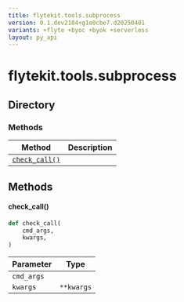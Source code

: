 ```yaml
---
title: flytekit.tools.subprocess
version: 0.1.dev2184+g1e0cbe7.d20250401
variants: +flyte +byoc +byok +serverless
layout: py_api
---
```


# flytekit.tools.subprocess

## Directory

### Methods

| Method | Description |
|-|-|
| [`check_call()`](#check_call) |  |


## Methods

#### check_call()

```python
def check_call(
    cmd_args,
    kwargs,
)
```
| Parameter | Type |
|-|-|
| `cmd_args` |  |
| `kwargs` | ``**kwargs`` |

